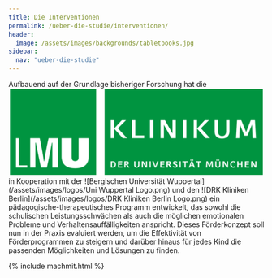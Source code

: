 ```yaml
---
title: Die Interventionen
permalink: /ueber-die-studie/interventionen/
header:
  image: /assets/images/backgrounds/tabletbooks.jpg
sidebar:
  nav: "ueber-die-studie"
---
```


Aufbauend auf der Grundlage bisheriger Forschung hat die ![Ludwig-Maximilian-Universität München](/assets/images/logos/KUM-logo_gruen_inv.png) in Kooperation mit der ![Bergischen Universität Wuppertal](/assets/images/logos/Uni Wuppertal Logo.png) und den ![DRK Kliniken Berlin](/assets/images/logos/DRK Kliniken Berlin Logo.png) ein pädagogische-therapeutisches Programm entwickelt, das sowohl die schulischen Leistungsschwächen als auch die möglichen emotionalen Probleme und Verhaltensauffälligkeiten anspricht. Dieses Förderkonzept soll nun in der Praxis evaluiert werden, um die Effektivität von Förderprogrammen zu steigern und darüber hinaus für jedes Kind die passenden Möglichkeiten und Lösungen zu finden.

{% include machmit.html %}
